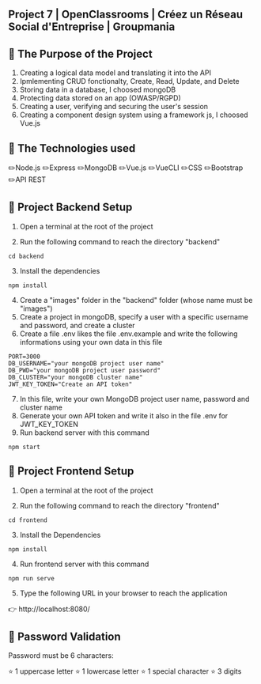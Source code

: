 ## Project 7 | OpenClassrooms | Créez un Réseau Social d'Entreprise | Groupmania

## :pushpin: The Purpose of the Project

1. Creating a logical data model and translating it into the API 
2. Ipmlementing CRUD fonctionalty, Create, Read, Update, and Delete
3. Storing data in a database, I choosed mongoDB
4. Protecting data stored on an app (OWASP/RGPD)
5. Creating a user, verifying and securing the user's session
6. Creating a component design system using a framework js, I choosed Vue.js

## :pushpin: The Technologies used

✏️Node.js ✏️Express ✏️MongoDB ✏️Vue.js ✏️VueCLI ✏️CSS ✏️Bootstrap ✏️API REST 

## :pushpin: Project Backend Setup

1. Open a terminal at the root of the project

2. Run the following command to reach the directory "backend"

```
cd backend
```
3. Install the dependencies

```
npm install
```
4. Create a "images" folder in the "backend" folder (whose name must be "images")
5. Create a project in mongoDB, specify a user with a specific username and password, and create a cluster
6. Create a file .env likes the file .env.example and write the following informations using your own data in this file

```
PORT=3000
DB_USERNAME="your mongoDB project user name"
DB_PWD="your mongoDB project user password"
DB_CLUSTER="your mongoDB cluster name"
JWT_KEY_TOKEN="Create an API token"
```
7. In this file, write your own MongoDB project user name, password and cluster name
8. Generate your own API token and write it also in the file .env for JWT_KEY_TOKEN
9. Run backend server with this command

```
npm start
```
## :pushpin: Project Frontend Setup

1. Open a terminal at the root of the project

2. Run the following command to reach the directory "frontend"

```
cd frontend
```
3. Install the Dependencies

```
npm install
```
4. Run frontend server with this command

```
npm run serve
```

5. Type the following URL in your browser to reach the application

👉 http://localhost:8080/

## :pushpin: Password Validation

Password must be 6 characters: 

:star: 1 uppercase letter
:star: 1 lowercase letter
:star: 1 special character
:star: 3 digits




